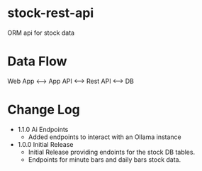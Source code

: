 # stock-rest-api
ORM api for stock data

# Data Flow
Web App <--> App API <--> Rest API <--> DB

# Change Log
- 1.1.0 Ai Endpoints
    - Added endpoints to interact with an Ollama instance
- 1.0.0 Initial Release
    - Initial Release providing endoints for the stock DB tables.
    - Endpoints for minute bars and daily bars stock data.